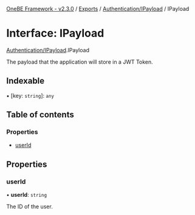 [OneBE Framework - v2.3.0](../README.md) / [Exports](../modules.md) / [Authentication/IPayload](../modules/Authentication_IPayload.md) / IPayload

# Interface: IPayload

[Authentication/IPayload](../modules/Authentication_IPayload.md).IPayload

The payload that the application will store in a JWT Token.

## Indexable

▪ [key: `string`]: `any`

## Table of contents

### Properties

- [userId](Authentication_IPayload.IPayload.md#userid)

## Properties

### userId

• **userId**: `string`

The ID of the user.
